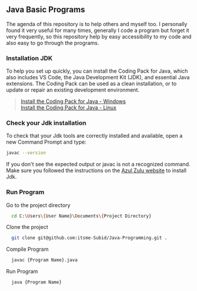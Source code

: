 ## Java Basic Programs

The agenda of this repository is to help others and myself too.
I personally found it very useful for many times, generally I code a program but forget it very frequently, so this repository help by easy accessibility to my code and also easy to go through the programs.
 
### Installation JDK

To help you set up quickly, you can install the Coding Pack for Java, which also includes VS Code, the Java Development Kit (JDK), and essential Java extensions. The Coding Pack can be used as a clean installation, or to update or repair an existing development environment.

> [Install the Coding Pack for Java - Windows](https://www.azul.com/downloads/?os=windows&package=jdk) <br> [Install the Coding Pack for Java - Linux](https://www.azul.com/downloads/?os=linux&package=jdk)

### Check your Jdk installation
To check that your Jdk tools are correctly installed and available, open a new Command Prompt and type:

```bash
javac --version
```
If you don't see the expected output or javac is not a recognized command. Make sure you followed the instructions on the [Azul Zulu website](https://www.azul.com/downloads/?package=jdk) to install Jdk.

### Run Program

Go to the project directory 
```bash
  cd C:\Users\{User Name}\Documents\{Project Directory}
```

Clone the project

```bash
  git clone git@github.com:itsme-Subid/Java-Programming.git .
```

Compile Program

```bash
  javac {Program Name}.java
```

Run Program

```bash
  java {Program Name}
```


